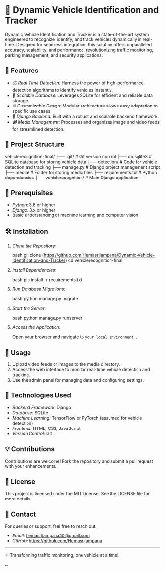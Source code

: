 # 🌟 Dynamic Vehicle Identification and Tracker

Dynamic Vehicle Identification and Tracker is a state-of-the-art system engineered to recognize, identify, and track vehicles dynamically in real-time. Designed for seamless integration, this solution offers unparalleled accuracy, scalability, and performance, revolutionizing traffic monitoring, parking management, and security applications.

## 🔬 Features

- *🕗 Real-Time Detection:* Harness the power of high-performance detection algorithms to identify vehicles instantly.
- *📄 Scalable Database:* Leverages SQLite for efficient and reliable data storage.
- *🌐 Customizable Design:* Modular architecture allows easy adaptation to specific use cases.
- *🚀 Django Backend:* Built with a robust and scalable backend framework.
- *📹 Media Management:* Processes and organizes image and video feeds for streamlined detection.

## 🌟 Project Structure


vehiclerecognition-final/
├── .git/                 # Git version control
├── db.sqlite3            # SQLite database for storing vehicle data
├── detection/            # Code for vehicle detection and tracking
├── manage.py             # Django project management script
├── media/                # Folder for storing media files
├── requirements.txt      # Python dependencies
├── vehiclerecognition/   # Main Django application


## 🔧 Prerequisites

- *Python:* 3.8 or higher
- *Django:* 3.x or higher
- Basic understanding of machine learning and computer vision

## 🛠️ Installation

1. *Clone the Repository:*

   bash
   git clone (https://github.com/Hemasrijampana/Dynamic-Vehicle-Identification-and-Tracker)
   cd vehiclerecognition-final
   

2. *Install Dependencies:*

   bash
   pip install -r requirements.txt
   

3. *Run Database Migrations:*

   bash
   python manage.py migrate
   

4. *Start the Server:*

   bash
   python manage.py runserver
   

5. *Access the Application:*

   Open your browser and navigate to `your local environment `.

## 🎥 Usage

1. Upload video feeds or images to the media directory.
2. Access the web interface to monitor real-time vehicle detection and tracking.
3. Use the admin panel for managing data and configuring settings.

## 🚀 Technologies Used

- *Backend Framework:* Django
- *Database:* SQLite
- *Machine Learning:* TensorFlow or PyTorch (assumed for vehicle detection)
- *Frontend:* HTML, CSS, JavaScript
- *Version Control:* Git

## 💡 Contributions

Contributions are welcome! Fork the repository and submit a pull request with your enhancements.

## 📃 License

This project is licensed under the MIT License. See the LICENSE file for more details.

## 📢 Contact

For queries or support, feel free to reach out:

- *Email:* hemasrijampana50@gmail.com
- *GitHub:* https://github.com/Hemasrijampana

---

✨ Transforming traffic monitoring, one vehicle at a time!

~
